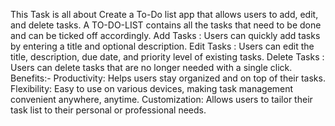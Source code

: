 This Task is all about Create a To-Do list app that allows users to add, edit, and delete tasks.
A TO-DO-LIST contains all the tasks that need to be done and can be ticked off accordingly.
Add Tasks : Users can quickly add tasks by entering a title and optional description.
Edit Tasks : Users can edit the title, description, due date, and priority level of existing tasks.
Delete Tasks : Users can delete tasks that are no longer needed with a single click.
Benefits:- 
Productivity: Helps users stay organized and on top of their tasks.
Flexibility: Easy to use on various devices, making task management convenient anywhere, anytime.
Customization: Allows users to tailor their task list to their personal or professional needs.
